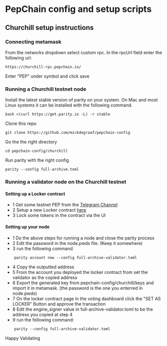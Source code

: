 # PepChain config and setup scripts

## Churchill setup instructions

### Connecting metamask

From the networks dropdown select custom rpc.
In the rpcUrl field enter the following url:
```
https://churchill-rpc.pepchain.io/
```

Enter "PEP" under symbol and click save

### Running a Churchill testnet node

Install the latest stable version of parity on your system.
On Mac and most Linux systems it can be installed with the following command.

```
bash <(curl https://get.parity.io -L) -r stable
```

Clone this repo

```
git clone https://github.com/mickdegraaf/pepchain-config
```

Go the the right directory

```
cd pepchain-config/churchill
```

Run parity with the right config

```
parity --config full-archive.toml
```

### Running a validator node on the Churchill testnet

#### Setting up a Locker contract

- 1 Get some testnet PEP from the [Telegram Channel](https://t.me/PepChain)
- 2 Setup a new Locker contract [here](https://churchill-voting.pepchain.io/my-lockers)
- 3 Lock some tokens in the contract via the UI

#### Setting up your node

- 1 Do the above steps for running a node and close the parity process
- 2 Edit the password in the node.pwds file. (Keep it somewhere)
- 3 run the following command

```
    parity account new --config full-archive-validator.toml
```

- 4 Copy the outputted address
- 5 From the account you deployed the locker contract from set the validator as the copied address
- 6 Export the generated key from pepchain-config/churchill/keys and import it in metamask. (the password is the one you enterred in node.pwds)
- 7 On the locker contract page in the voting dashboard click the "SET AS LOCKER" Button and approve the transaction
- 8 Edit the engine_signer value in full-archive-validator.toml to be the address you copied at step 4
- 9 run the following command: 
```
    parity --config full-archive-validator.toml
```

Happy Validating